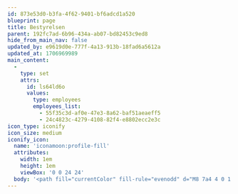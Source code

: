 ```yaml
---
id: 873e53d0-b3fa-4f62-9401-bf6adcd1a520
blueprint: page
title: Bestyrelsen
parent: 192fc7ad-6b96-434a-ab07-bd82453c9ed8
hide_from_main_nav: false
updated_by: e9619d0e-777f-4a13-913b-18fad6a5612a
updated_at: 1706969989
main_content:
  -
    type: set
    attrs:
      id: ls64ld6o
      values:
        type: employees
        employees_list:
          - 55f35c3d-af0e-47e3-8a62-baf51aeaeff5
          - 24c4823c-4279-4108-82f4-e8802ecc2e3c
icon_type: iconify
icon_size: medium
iconify_icon:
  name: 'iconamoon:profile-fill'
  attributes:
    width: 1em
    height: 1em
    viewBox: '0 0 24 24'
  body: '<path fill="currentColor" fill-rule="evenodd" d="M8 7a4 4 0 1 1 8 0a4 4 0 0 1-8 0m0 6a5 5 0 0 0-5 5a3 3 0 0 0 3 3h12a3 3 0 0 0 3-3a5 5 0 0 0-5-5z" clip-rule="evenodd"/>'
---
```

